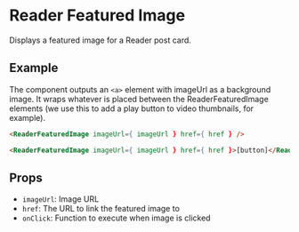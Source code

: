 # Reader Featured Image

Displays a featured image for a Reader post card.

## Example

The component outputs an `<a>` element with imageUrl as a background image. It wraps whatever is placed between the ReaderFeaturedImage elements (we use this to add a play button to video thumbnails, for example).

```html
<ReaderFeaturedImage imageUrl={ imageUrl } href={ href } />
```

```html
<ReaderFeaturedImage imageUrl={ imageUrl } href={ href }>[button]</ReaderFeaturedImage>
```

## Props

- `imageUrl`: Image URL
- `href`: The URL to link the featured image to
- `onClick`: Function to execute when image is clicked
